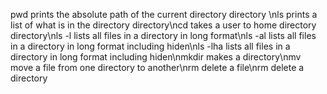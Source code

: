 pwd prints the absolute path of the current directory directory \nls prints a list of what is in the directory directory\ncd takes a user to home directory directory\nls -l lists all files in a directory in long format\nls -al lists all files in a directory in long format including hiden\nls -lha lists all files in a directory in long format including hiden\nmkdir makes a directory\nmv move a file from one directory to another\nrm delete a file\nrm delete a directory
